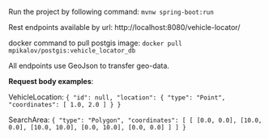 Run the project by following command: 
`mvnw spring-boot:run`

Rest endpoints available by url:
http://localhost:8080/vehicle-locator/

docker command to pull postgis image:
`docker pull mpikalov/postgis:vehicle_locator_db`


All endpoints use GeoJson to transfer geo-data.

**Request body examples**:

VehicleLocation:
`{
    "id": null,
    "location": {
        "type": "Point",
        "coordinates": [
            1.0,
            2.0
        ]
    }
}`

SearchArea:
`{
    "type": "Polygon",
    "coordinates": [
        [
            [0.0, 0.0], [10.0, 0.0], [10.0, 10.0], [0.0, 10.0], [0.0, 0.0]
        ]
    ]
}`